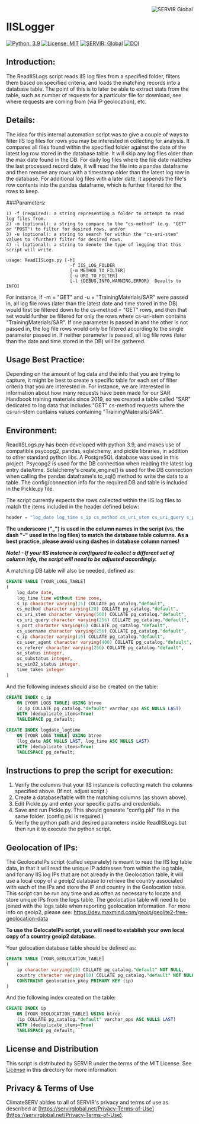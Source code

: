 <a href="https://www.servirglobal.net//">
    <img src="https://tkms.servirglobal.net/static/training/SERVIR_Logo.png" alt="SERVIR Global"
         title="SERVIR Global" align="right" />
</a>

IISLogger
=========
[![Python: 3.9](https://img.shields.io/badge/python-3.9-blue.svg)](https://www.python.org/)
[![License: MIT](https://img.shields.io/badge/License-MIT-yellow.svg)](https://opensource.org/licenses/MIT)
[![SERVIR: Global](https://img.shields.io/badge/SERVIR-Global-green)](https://servirglobal.net)
[![DOI](https://zenodo.org/badge/DOI/10.5281/zenodo.12104260.svg)](https://doi.org/10.5281/zenodo.12104260)

## Introduction:
The ReadIISLogs script reads IIS log files from a specified folder, filters them based on specified criteria, and loads
the matching records into a database table. The point of this is to later be able to extract stats from the table,
such as number of requests for a particular file for download, see where requests are coming from (via IP
geolocation), etc.

## Details:
The idea for this internal automation script was to give a couple of ways to filter IIS log files for rows you may be
interested in collecting for analysis. It compares all files found within the specified folder against the date of the
latest log row stored in the database table. It will skip any log files older than the max date found in the DB. For
daily log files where the file date matches the last processed record date, it will read the file into a pandas
dataframe and then remove any rows with a timestamp older than the latest log row in the database. For additional
log files with a later date, it appends the file's row contents into the pandas dataframe, which is further
filtered for the rows to keep.

###Parameters:
```
1) -f (required): a string representing a folder to attempt to read log files from.
2) -m (optional): a string to compare to the "cs-method" (e.g. "GET" or "POST") to filter for desired rows, and/or
3) -u (optional): a string to search for within the "cs-uri-stem" values to (further) filter for desired rows.
4) -l (optional): a string to denote the type of logging that this script will write.

usage: ReadIISLogs.py [-h]
                        -f IIS_LOG_FOLDER
                        [-m METHOD_TO_FILTER]
                        [-u URI_TO_FILTER]
                        [-l {DEBUG,INFO,WARNING,ERROR}  Deaults to INFO]
```
For instance, if -m = "GET" and -u = "TrainingMaterials/SAR" were passed in, all log file rows (later than the
latest date and time stored in the DB) would first be filtered down to the cs-method = "GET" rows, and then that
set would further be filtered for only the rows where cs-uri-stem contains "TrainingMaterials/SAR". If one
parameter is passed in and the other is not passed in, the log file rows would only be filtered according to the
single parameter passed in. If neither parameter is passed, all log file rows (later than the date and time
stored in the DB) will be gathered.

## Usage Best Practice:
Depending on the amount of log data and the info that you are trying to capture, it might be best to create a specific
table for each set of filter criteria that you are interested in. For instance, we are interested in information
about how many requests have been made for our SAR Handbook training materials since 2019, so we created a table
called "SAR" dedicated to log data that includes "GET" cs-method requests where the cs-uri-stem contains values
containing "TrainingMaterials/SAR".

## Environment:
ReadIISLogs.py has been developed with python 3.9, and makes use of compatible psycopg2, pandas, sqlalchemy, and pickle
libraries, in addition to other standard python libs. A PostgreSQL database was used in this project. Psycopg2 is
used for the DB connection when reading the latest log entry date/time. Sclalchemy's create_engine() is used for
the DB connection when calling the pandas dataframe's to_sql() method to write the data to a table. The
config/connection info for the required DB and table is included in the Pickle.py file.

The script currently expects the rows collected within the IIS log files to match the items included in
the header defined below:
```python
header = "log_date log_time s_ip cs_method cs_uri_stem cs_uri_query s_port cs_username c_ip cs_user_agent cs_referer sc_status sc_substatus sc_win32_status time_taken"
```
**The underscore ("_") is used in the column names in the script (vs. the dash "-" used in the log files) to match
the database table columns.  As a best practice, please avoid using dashes in database column names!**

**_Note! - If your IIS instance is configured to collect a different set of column info, the script will need
to be adjusted accordingly._**

A matching DB table will also be needed, defined as:
```sql
CREATE TABLE [YOUR_LOGS_TABLE]
(
    log_date date,
    log_time time without time zone,
    s_ip character varying(15) COLLATE pg_catalog."default",
    cs_method character varying(20) COLLATE pg_catalog."default",
    cs_uri_stem character varying(500) COLLATE pg_catalog."default",
    cs_uri_query character varying(256) COLLATE pg_catalog."default",
    s_port character varying(6) COLLATE pg_catalog."default",
    cs_username character varying(256) COLLATE pg_catalog."default",
    c_ip character varying(15) COLLATE pg_catalog."default",
    cs_user_agent character varying(400) COLLATE pg_catalog."default",
    cs_referer character varying(256) COLLATE pg_catalog."default",
    sc_status integer,
    sc_substatus integer,
    sc_win32_status integer,
    time_taken integer
)
```
And the following indexes should also be created on the table:
```sql
CREATE INDEX c_ip
    ON [YOUR LOGS TABLE] USING btree
    (c_ip COLLATE pg_catalog."default" varchar_ops ASC NULLS LAST)
    WITH (deduplicate_items=True)
    TABLESPACE pg_default;

CREATE INDEX logdate_logtime
    ON [YOUR LOGS TABLE] USING btree
    (log_date ASC NULLS LAST, log_time ASC NULLS LAST)
    WITH (deduplicate_items=True)
    TABLESPACE pg_default;
```

## Instructions to prep the script for execution:
1. Verify the columns that your IIS instance is collecting match the columns specified above. (If not, adjust script.)
2. Create a database/table with the matching columns (as shown above).
3. Edit Pickle.py and enter your specific paths and credentials.
4. Save and run Pickle.py. This should generate "config.pkl" file in the same folder. (config.pkl is required.)
5. Verify the python path and desired parameters inside ReadIISLogs.bat then run it to execute the python script.

## Geolocation of IPs:
The GeolocateIPs script (called separately) is meant to read the IIS log table data, in that it will read the unique
IP addresses from within the log table, and for any IIS log IPs that are not already in the Geolocation table, it
will use a local copy of a geoip2 database to retrieve the country associated with each of the IPs and store the
IP and country in the Geolocation table. This script can be run any time and as often as necessary to locate and store
unique IPs from the logs table. The geolocation table will need to be joined with the logs table when reporting
geolocation information. For more info on geoip2, please see:
https://dev.maxmind.com/geoip/geolite2-free-geolocation-data

**To use the GelocateIPs script, you will need to establish your own local copy of a country geoip2 database.**

Your gelocation database table should be defined as:
```sql
CREATE TABLE [YOUR_GEOLOCATION_TABLE]
(
    ip character varying(15) COLLATE pg_catalog."default" NOT NULL,
    country character varying(60) COLLATE pg_catalog."default" NOT NULL,
    CONSTRAINT geolocation_pkey PRIMARY KEY (ip)
)
```
And the following index created on the table:
```sql
CREATE INDEX ip
    ON [YOUR_GEOLOCATION_TABLE] USING btree
    (ip COLLATE pg_catalog."default" varchar_ops ASC NULLS LAST)
    WITH (deduplicate_items=True)
    TABLESPACE pg_default;```
```

## License and Distribution
This script is distributed by SERVIR under the terms of the MIT License. See
[License](./License) in this directory for more information.

## Privacy & Terms of Use
ClimateSERV abides to all of SERVIR's privacy and terms of use as described
at [https://servirglobal.net/Privacy-Terms-of-Use](https://servirglobal.net/Privacy-Terms-of-Use).
